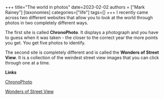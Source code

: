 +++
title="The world in photos"
date=2023-02-02
authors = ["Mark Rainey"]
[taxonomies]
categories=["life"]
tags=[]
+++
I recently came across two different websites that allow you to look at the world through photos in two completely different ways.
<!-- more -->
The first site is called **ChronoPhoto**. It displays a photograph and you have to guess when it was taken - the closer to the correct year the more points you get. You get five photos to identify.

The second site is completely different and is called the **Wonders of Street View**. It is a collection of the weirdest street view images that you can click through one at a time. 

__Links__

[ChronoPhoto](https://www.chronophoto.app/])

[Wonders of Street View](https://neal.fun/wonders-of-street-view/)
